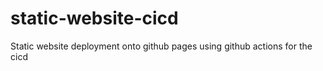 # static-website-cicd
Static website deployment onto github pages using github actions for the cicd
